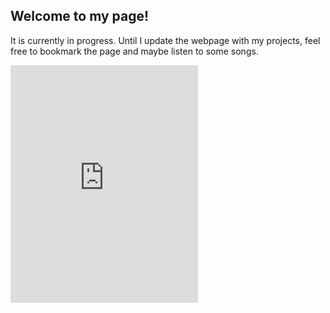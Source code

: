 ## Welcome to my page!

It is currently in progress. Until I update the webpage with my projects, feel free to bookmark the page and maybe listen to some songs.

<iframe src="https://open.spotify.com/embed/track/5wN3b5AtoOFVCoQW0ldhGD" width="300" height="380" frameborder="0" allowtransparency="true" allow="encrypted-media"></iframe>


